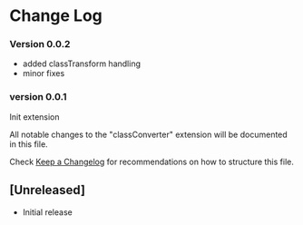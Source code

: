 # Change Log

### Version 0.0.2

- added classTransform handling
- minor fixes

### version 0.0.1
Init extension

All notable changes to the "classConverter" extension will be documented in this file.

Check [Keep a Changelog](http://keepachangelog.com/) for recommendations on how to structure this file.

## [Unreleased]

- Initial release